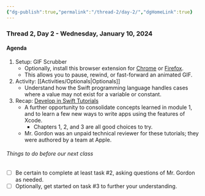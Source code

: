 ```yaml
---
{"dg-publish":true,"permalink":"/thread-2/day-2/","dgHomeLink":true}
---
```


### Thread 2, Day 2 - Wednesday, January 10, 2024
#### Agenda

1. Setup: GIF Scrubber
	- Optionally, install this browser extension for [Chrome](https://chrome.google.com/webstore/detail/gif-scrubber/gbdacbnhlfdlllckelpdkgeklfjfgcmp) or [Firefox](https://addons.mozilla.org/en-US/firefox/addon/gif-scrubber3/).
	- This allows you to pause, rewind, or fast-forward an animated GIF.
2. Activity: [[Activities/Optionals\|Optionals]]
	- Understand how the Swift programming language handles cases where a value may not exist for a variable or constant.
3. Recap: [Develop in Swift Tutorials](https://developer.apple.com/tutorials/develop-in-swift-tutorials)
	- A further opportunity to consolidate concepts learned in module 1, and to learn a few new ways to write apps using the features of Xcode.
		- Chapters 1, 2, and 3 are all good choices to try.
	- Mr. Gordon was an unpaid technical reviewer for these tutorials; they were authored by a team at Apple.

###### Things to do before our next class
- [ ] Be certain to complete at least task #2, asking questions of Mr. Gordon as needed.
- [ ] Optionally, get started on task #3 to further your understanding.
